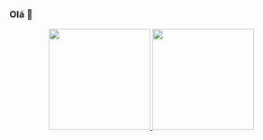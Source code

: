 ### Olá 👋

<div align="center">
  <a href="https://github.com/MarcosBB">
  <img height="180em" src="https://github-readme-stats.vercel.app/api?username=MarcosBB&show_icons=true&theme=dark&include_all_commits=true&count_private=true"/>
  <img height="180em" src="https://github-readme-stats.vercel.app/api/top-langs/?username=MarcosBB&layout=compact&langs_count=7&theme=dark"/>
</div>
